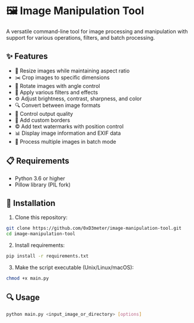# 🖼️ Image Manipulation Tool

A versatile command-line tool for image processing and manipulation with support for various operations, filters, and batch processing.

## ✨ Features

- 🔄 Resize images while maintaining aspect ratio
- ✂️ Crop images to specific dimensions
- 🔄 Rotate images with angle control
- 🎨 Apply various filters and effects
- ⚙️ Adjust brightness, contrast, sharpness, and color
- 🔍 Convert between image formats
- 💾 Control output quality
- 📏 Add custom borders
- ©️ Add text watermarks with position control
- 📊 Display image information and EXIF data
- 📁 Process multiple images in batch mode

## 📋 Requirements

- Python 3.6 or higher
- Pillow library (PIL fork)

## 🚀 Installation

1. Clone this repository:
```bash
git clone https://github.com/0xD3meter/image-manipulation-tool.git
cd image-manipulation-tool
```

2. Install requirements:
```bash
pip install -r requirements.txt
```

3. Make the script executable (Unix/Linux/macOS):
```bash
chmod +x main.py
```

## 🔍 Usage

```bash
python main.py <input_image_or_directory> [options]
```